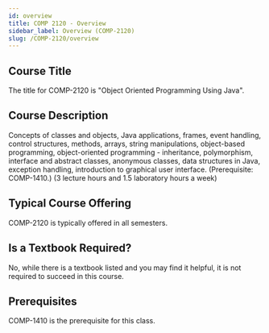```yaml
---
id: overview
title: COMP 2120 - Overview
sidebar_label: Overview (COMP-2120)
slug: /COMP-2120/overview
---
```


## Course Title

The title for COMP-2120 is "Object Oriented Programming Using Java".

## Course Description

Concepts of classes and objects, Java applications, frames, event handling, control structures, methods, arrays, string manipulations, object-based programming, object-oriented programming - inheritance, polymorphism, interface and abstract classes, anonymous classes, data structures in Java, exception handling, introduction to graphical user interface. (Prerequisite: COMP-1410.) (3 lecture hours and 1.5 laboratory hours a week)

## Typical Course Offering

COMP-2120 is typically offered in all semesters.

## Is a Textbook Required?

No, while there is a textbook listed and you may find it helpful, it is not required to succeed in this course.

## Prerequisites

COMP-1410 is the prerequisite for this class.

